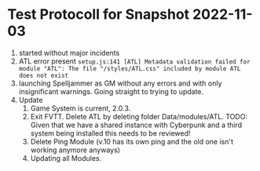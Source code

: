# Test Protocoll for Snapshot 2022-11-03

1. started without major incidents
1. ATL error present `setup.js:141 [ATL] Metadata validation failed for module "ATL": The file "/styles/ATL.css" included by module ATL does not exist`
1. launching Spelljammer as GM without any errors and with only insignificant warnings. Going straight to trying to update.
1. Update
    1. Game System is current, 2.0.3.
    1. Exit FVTT. Delete ATL by deleting folder Data/modules/ATL. TODO: Given that we have a shared instance with Cyberpunk and a third system being installed this needs to be reviewed!
    1. Delete Ping Module (v.10 has its own ping and the old one isn't working anymore anyways)
    1. Updating all Modules.